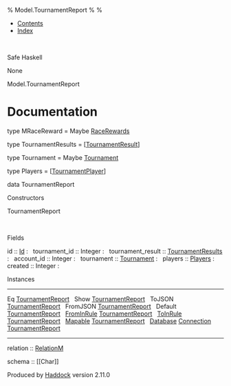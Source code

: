 % Model.TournamentReport
% 
% 

-   [Contents](index.html)
-   [Index](doc-index.html)

 

Safe Haskell

None

Model.TournamentReport

Documentation
=============

type MRaceReward = Maybe
[RaceRewards](Data-RaceReward.html#t:RaceRewards)

type TournamentResults =
[[TournamentResult](Model-TournamentResult.html#t:TournamentResult)]

type Tournament = Maybe [Tournament](Model-Tournament.html#t:Tournament)

type Players =
[[TournamentPlayer](Model-TournamentPlayers.html#t:TournamentPlayer)]

data TournamentReport

Constructors

TournamentReport

 

Fields

id :: [Id](Model-General.html#t:Id)
:    
tournament\_id :: Integer
:    
tournament\_result :: [TournamentResults](Model-TournamentReport.html#t:TournamentResults)
:    
account\_id :: Integer
:    
tournament :: [Tournament](Model-TournamentReport.html#t:Tournament)
:    
players :: [Players](Model-TournamentReport.html#t:Players)
:    
created :: Integer
:    

Instances

  ------------------------------------------------------------------------------------------------------------------------------------------------------------------ ---
  Eq [TournamentReport](Model-TournamentReport.html#t:TournamentReport)                                                                                               
  Show [TournamentReport](Model-TournamentReport.html#t:TournamentReport)                                                                                             
  ToJSON [TournamentReport](Model-TournamentReport.html#t:TournamentReport)                                                                                           
  FromJSON [TournamentReport](Model-TournamentReport.html#t:TournamentReport)                                                                                         
  Default [TournamentReport](Model-TournamentReport.html#t:TournamentReport)                                                                                          
  [FromInRule](Data-InRules.html#t:FromInRule) [TournamentReport](Model-TournamentReport.html#t:TournamentReport)                                                     
  [ToInRule](Data-InRules.html#t:ToInRule) [TournamentReport](Model-TournamentReport.html#t:TournamentReport)                                                         
  [Mapable](Model-General.html#t:Mapable) [TournamentReport](Model-TournamentReport.html#t:TournamentReport)                                                          
  [Database](Model-General.html#t:Database) [Connection](Data-SqlTransaction.html#t:Connection) [TournamentReport](Model-TournamentReport.html#t:TournamentReport)    
  ------------------------------------------------------------------------------------------------------------------------------------------------------------------ ---

relation :: [RelationM](Data-Relation.html#t:RelationM)

schema :: [[Char]]

Produced by [Haddock](http://www.haskell.org/haddock/) version 2.11.0
